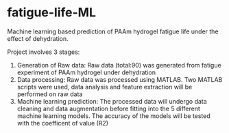 # fatigue-life-ML
Machine learning based prediction of PAAm hydrogel fatigue life under the effect of dehydration.

Project involves 3 stages:
1. Generation of Raw data: Raw data (total:90) was generated from fatigue experiment of PAAm hydrogel under dehydration
2. Data processing: Raw data was processed using MATLAB. Two MATLAB scripts were used, data analysis and feature extraction will be performed on raw data
3. Machine learning prediction: The processed data will undergo data cleaning and data augmentation before fitting into the 5 different machine learning models. The accuracy of the models will be tested with the coefficent of value (R2)
